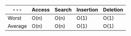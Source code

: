 | ---      | Access   | Search   | Insertion  | Deletion |
| -------- | -------- | -------- | ---------- | -------- |
| Worst    | O(n)     | O(n)     | O(1)       | O(1)     |
| Average  | O(n)     | O(n)     | O(1)       | O(1)     |
